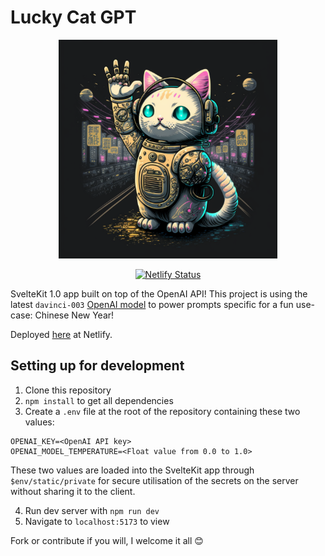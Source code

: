 # Lucky Cat GPT

<div align='center'>
<img src='src/lib/images/lucky-cat.png' width='350px'>

[![Netlify Status](https://api.netlify.com/api/v1/badges/72929a43-af94-49b0-8a50-597dec2e6037/deploy-status)](https://app.netlify.com/sites/lucky-cat-gpt/deploys)

</div>

SvelteKit 1.0 app built on top of the OpenAI API! This project is using the latest `davinci-003` [OpenAI model](https://beta.openai.com/docs/models/gpt-3) to power prompts specific for a fun use-case: Chinese New Year!

Deployed [here](https://lucky-cat-gpt.netlify.app/) at Netlify.

## Setting up for development

1. Clone this repository
2. `npm install` to get all dependencies
3. Create a `.env` file at the root of the repository containing these two values:

```
OPENAI_KEY=<OpenAI API key>
OPENAI_MODEL_TEMPERATURE=<Float value from 0.0 to 1.0>
```

These two values are loaded into the SvelteKit app through `$env/static/private` for secure utilisation of the secrets on the server without sharing it to the client.

4. Run dev server with `npm run dev`
5. Navigate to `localhost:5173` to view

Fork or contribute if you will, I welcome it all 😊
